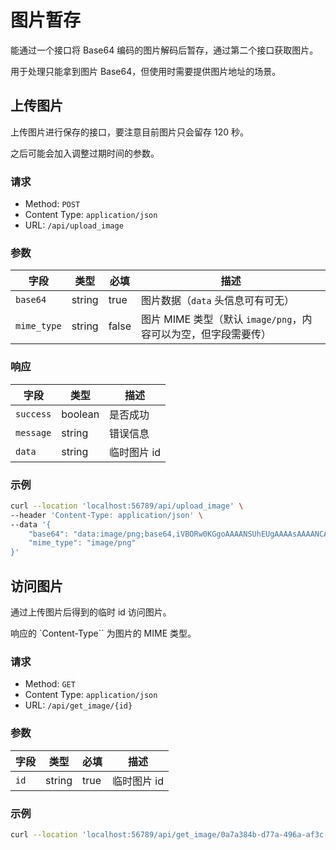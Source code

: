 # 图片暂存
能通过一个接口将 Base64 编码的图片解码后暂存，通过第二个接口获取图片。

用于处理只能拿到图片 Base64，但使用时需要提供图片地址的场景。

## 上传图片
上传图片进行保存的接口，要注意目前图片只会留存 120 秒。

之后可能会加入调整过期时间的参数。

### 请求

- Method: `POST`
- Content Type: `application/json`
- URL: `/api/upload_image`

### 参数

| 字段 | 类型 | 必填 | 描述 |
| -------- | ---- | -------- | ----------- |
| ``base64`` | string | true | 图片数据（`data` 头信息可有可无） |
| ``mime_type`` | string | false | 图片 MIME 类型（默认 `image/png`，内容可以为空，但字段需要传） |

### 响应

| 字段 | 类型 | 描述 |
| -------- | ---- | ----------- |
| ``success`` | boolean | 是否成功 |
| ``message`` | string | 错误信息 |
| ``data`` | string | 临时图片 id |

### 示例
```bash
curl --location 'localhost:56789/api/upload_image' \
--header 'Content-Type: application/json' \
--data '{
    "base64": "data:image/png;base64,iVBORw0KGgoAAAANSUhEUgAAAAsAAAANCAYAAAB/9ZQ7AAAAAXNSR0IArs4c6QAAAARnQU1BAACxjwv8YQUAAAAJcEhZcwAAEnQAABJ0Ad5mH3gAAABvSURBVChTYxAUFPyPjv39/f+XlZX9V1RUhPOrq6v/YygGKQAptLGxgYtJSkr+z87OxlQMUgQyRV9fH0U8MTERUzG6E5DF6aiYJDeDFIEUExUaIAwyBT2cQXysikEYpKGhoQGMYRpxKsaGaaVY8D8A62DM8fYR+7EAAAAASUVORK5CYII=",
    "mime_type": "image/png"
}'
```

## 访问图片
通过上传图片后得到的临时 id 访问图片。

响应的 `Content-Type`` 为图片的 MIME 类型。

### 请求

- Method: `GET`
- Content Type: `application/json`
- URL: `/api/get_image/{id}`

### 参数

| 字段 | 类型 | 必填 | 描述 |
| -------- | ---- | -------- | ----------- |
| ``id`` | string | true | 临时图片 id |

### 示例
```bash
curl --location 'localhost:56789/api/get_image/0a7a384b-d77a-496a-af3c-c8e7aae04d16'
```
